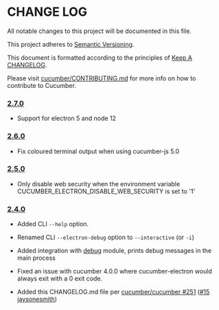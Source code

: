 # CHANGE LOG

All notable changes to this project will be documented in this file.

This project adheres to [Semantic Versioning](http://semver.org).

This document is formatted according to the principles of [Keep A CHANGELOG](http://keepachangelog.com).

Please visit [cucumber/CONTRIBUTING.md](https://github.com/cucumber/cucumber/blob/master/CONTRIBUTING.md) for more info on how to contribute to Cucumber.

<!-- Releases -->

### [2.7.0](https://github.com/cucumber/cucumber-electron/compare/v2.6.0...v2.7.0)

* Support for electron 5 and node 12

### [2.6.0](https://github.com/cucumber/cucumber-electron/compare/v2.5.0...v2.6.0)

* Fix coloured terminal output when using cucumber-js 5.0

### [2.5.0](https://github.com/cucumber/cucumber-electron/compare/v2.4.0...v2.5.0)

* Only disable web security when the environment variable CUCUMBER_ELECTRON_DISABLE_WEB_SECURITY is set to '1'

### [2.4.0](https://github.com/cucumber/cucumber-electron/compare/v2.3.1...v2.4.0)

* Added CLI `--help` option.

* Renamed CLI `--electron-debug` option to `--interactive` (or `-i`)

* Added integration with [debug](https://github.com/visionmedia/debug) module, prints debug messages in the main process

* Fixed an issue with cucumber 4.0.0 where cucumber-electron would always exit with a 0 exit code.

* Added this CHANGELOG.md file per [cucumber/cucumber #251](https://github.com/cucumber/cucumber/issues/251) ([#15](https://github.com/cucumber/cucumber-electron/pull/15) [jaysonesmith](https://github.com/jaysonesmith))

<!-- Contributors -->
[artemave]:       https://github.com/artemave
[aslakhellesoy]:  https://github.com/aslakhellesoy
[jaysonesmith]:   https://github.com/jaysonesmith
[joshski]:        https://github.com/joshski
